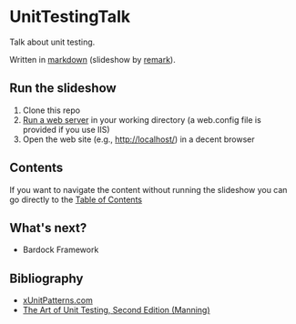 # UnitTestingTalk
Talk about unit testing. 

Written in [markdown](http://daringfireball.net/projects/markdown/syntax) (slideshow by [remark](https://github.com/gnab/remark)).

## Run the slideshow

1. Clone this repo
2. [Run a web server](https://gist.github.com/willurd/5720255) in your working directory (a web.config file is provided if you use IIS)
3. Open the web site (e.g., [http://localhost/](http://localhost/)) in a decent browser

## Contents

If you want to navigate the content without running the slideshow you can go directly to the [Table of Contents](./content/table-of-contents.md)

## What's next?

* Bardock Framework

## Bibliography

* [xUnitPatterns.com](http://xunitpatterns.com/)
* [The Art of Unit Testing, Second Edition (Manning)](http://www.manning.com/osherove2/)